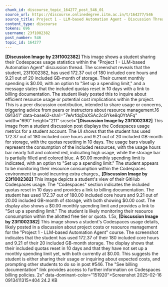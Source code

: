 ```yaml
---
chunk_id: discourse_topic_164277_post_546_01
source_url: https://discourse.onlinedegree.iitm.ac.in/t/164277/546
source_title: Project 1 - LLM-based Automation Agent - Discussion Thread [TDS Jan 2025]
content_type: discourse
tokens: 696
username: 23f1002382
post_number: 546
topic_id: 164277
---
```


**[Discussion Image by 23f1002382]** This image shows a student sharing their Codespaces usage statistics within the "Project 1 - LLM-based Automation Agent" discussion thread. The screenshot reveals that the student, 23f1002382, has used 172.37 out of 180 included core hours and 9.21 out of 20 included GB-month of storage. Their current monthly spending is $0.00, with an option to "Set up a spending limit," and a message states that the included quotas reset in 10 days with a link to billing documentation. The student likely posted this to inquire about efficient resource usage or potential cost implications within the project. This is a peer discussion contribution, intended to share usage or concerns, triggering advice from peers or instructors about resource management.16 091341" data-base62-sha1="7eArfdqDaXSAc2cGYke8q0YtAFq" width="690" height="211" srcset="**[Discussion Image by 23f1002382]** This image from a student discussion post displays the Codespaces usage metrics for a student account. The UI shows that the student has used 172.37 out of 180 included core hours and 9.21 out of 20 included GB-month for storage, with the quotas resetting in 10 days. The usage bars visually represent the consumption of the included resources, with the usage hours bar nearly full and colored red, indicating high usage, while the storage bar is partially filled and colored blue. A $0.00 monthly spending limit is indicated, with an option to "Set up a spending limit." The student appears to be monitoring their resource consumption within the Codespaces environment to avoid incurring extra charges., **[Discussion Image by 23f1002382]** This image depicts a student's view of their GitHub Codespaces usage. The "Codespaces" section indicates the included quotas reset in 10 days and provides a link to billing documentation. The student has used 172.37 out of 180.00 included core hours and 9.21 out of 20.00 included GB-month of storage, with both showing $0.00 cost. The display also shows a $0.00 monthly spending limit and provides a link to "Set up a spending limit." The student is likely monitoring their resource consumption within the allotted free tier or quota. 1.5x, **[Discussion Image by 23f1002382]** This image shows a student's Codespaces usage details, likely posted in a discussion about project costs or resource management for the "Project 1 - LLM-based Automation Agent" course. The screenshot indicates that the student has used 172.37 of their 180 included core hours and 9.21 of their 20 included GB-month storage. The display shows that their included quotas reset in 10 days and that they have not set up a monthly spending limit yet, with both currently at $0.00. This suggests the student is either sharing their usage or inquiring about expected costs, and prompting other students to do so in post #546. The "See billing documentation" link provides access to further information on Codespaces billing policies. 2x" data-dominant-color="151920">Screenshot 2025-02-16 0913411315×404 24.2 KB
